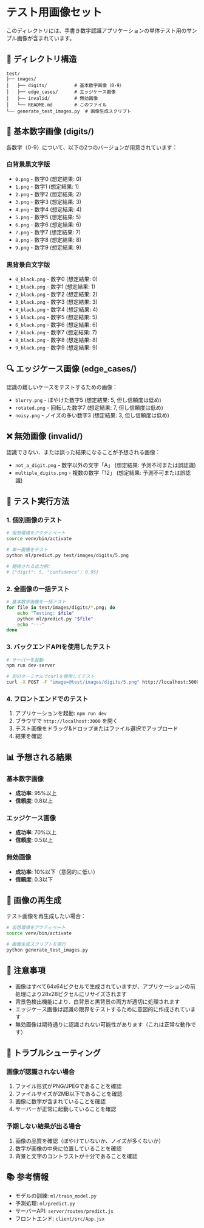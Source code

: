 # テスト用画像セット

このディレクトリには、手書き数字認識アプリケーションの単体テスト用のサンプル画像が含まれています。

## 📁 ディレクトリ構造

```
test/
├── images/
│   ├── digits/          # 基本数字画像（0-9）
│   ├── edge_cases/      # エッジケース画像
│   ├── invalid/         # 無効画像
│   └── README.md        # このファイル
└── generate_test_images.py  # 画像生成スクリプト
```

## 🔢 基本数字画像 (digits/)

各数字（0-9）について、以下の2つのバージョンが用意されています：

### 白背景黒文字版
- `0.png` - 数字0 (想定結果: 0)
- `1.png` - 数字1 (想定結果: 1)
- `2.png` - 数字2 (想定結果: 2)
- `3.png` - 数字3 (想定結果: 3)
- `4.png` - 数字4 (想定結果: 4)
- `5.png` - 数字5 (想定結果: 5)
- `6.png` - 数字6 (想定結果: 6)
- `7.png` - 数字7 (想定結果: 7)
- `8.png` - 数字8 (想定結果: 8)
- `9.png` - 数字9 (想定結果: 9)

### 黒背景白文字版
- `0_black.png` - 数字0 (想定結果: 0)
- `1_black.png` - 数字1 (想定結果: 1)
- `2_black.png` - 数字2 (想定結果: 2)
- `3_black.png` - 数字3 (想定結果: 3)
- `4_black.png` - 数字4 (想定結果: 4)
- `5_black.png` - 数字5 (想定結果: 5)
- `6_black.png` - 数字6 (想定結果: 6)
- `7_black.png` - 数字7 (想定結果: 7)
- `8_black.png` - 数字8 (想定結果: 8)
- `9_black.png` - 数字9 (想定結果: 9)

## 🔍 エッジケース画像 (edge_cases/)

認識の難しいケースをテストするための画像：

- `blurry.png` - ぼやけた数字5 (想定結果: 5, 但し信頼度は低め)
- `rotated.png` - 回転した数字7 (想定結果: 7, 但し信頼度は低め)
- `noisy.png` - ノイズの多い数字3 (想定結果: 3, 但し信頼度は低め)

## ❌ 無効画像 (invalid/)

認識できない、または誤った結果になることが予想される画像：

- `not_a_digit.png` - 数字以外の文字「A」 (想定結果: 予測不可または誤認識)
- `multiple_digits.png` - 複数の数字「12」 (想定結果: 予測不可または誤認識)

## 🧪 テスト実行方法

### 1. 個別画像のテスト

```bash
# 仮想環境をアクティベート
source venv/bin/activate

# 単一画像をテスト
python ml/predict.py test/images/digits/5.png

# 期待される出力例:
# {"digit": 5, "confidence": 0.95}
```

### 2. 全画像の一括テスト

```bash
# 基本数字画像を一括テスト
for file in test/images/digits/*.png; do
    echo "Testing: $file"
    python ml/predict.py "$file"
    echo "---"
done
```

### 3. バックエンドAPIを使用したテスト

```bash
# サーバーを起動
npm run dev-server

# 別のターミナルでcurlを使用してテスト
curl -X POST -F "image=@test/images/digits/5.png" http://localhost:5000/api/predict
```

### 4. フロントエンドでのテスト

1. アプリケーションを起動: `npm run dev`
2. ブラウザで `http://localhost:3000` を開く
3. テスト画像をドラッグ&ドロップまたはファイル選択でアップロード
4. 結果を確認

## 📊 予想される結果

### 基本数字画像
- **成功率**: 95%以上
- **信頼度**: 0.8以上

### エッジケース画像
- **成功率**: 70%以上
- **信頼度**: 0.5以上

### 無効画像
- **成功率**: 10%以下（意図的に低い）
- **信頼度**: 0.3以下

## 🔧 画像の再生成

テスト画像を再生成したい場合：

```bash
# 仮想環境をアクティベート
source venv/bin/activate

# 画像生成スクリプトを実行
python generate_test_images.py
```

## 📝 注意事項

- 画像はすべて64x64ピクセルで生成されていますが、アプリケーションの前処理により28x28ピクセルにリサイズされます
- 背景色検出機能により、白背景と黒背景の両方が適切に処理されます
- エッジケース画像は認識の限界をテストするために意図的に作成されています
- 無効画像は期待通りに認識されない可能性があります（これは正常な動作です）

## 🐛 トラブルシューティング

### 画像が認識されない場合

1. ファイル形式がPNG/JPEGであることを確認
2. ファイルサイズが2MB以下であることを確認
3. 画像に数字が含まれていることを確認
4. サーバーが正常に起動していることを確認

### 予期しない結果が出る場合

1. 画像の品質を確認（ぼやけていないか、ノイズが多くないか）
2. 数字が画像の中央に位置していることを確認
3. 背景と文字のコントラストが十分であることを確認

## 📚 参考情報

- モデルの訓練: `ml/train_model.py`
- 予測処理: `ml/predict.py`
- サーバーAPI: `server/routes/predict.js`
- フロントエンド: `client/src/App.jsx`